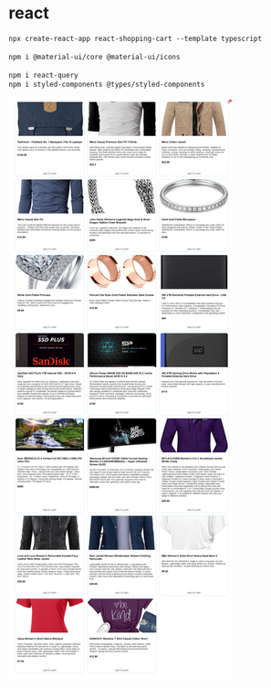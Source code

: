 # react

    npx create-react-app react-shopping-cart --template typescript

    npm i @material-ui/core @material-ui/icons

    npm i react-query
    npm i styled-components @types/styled-components

[<img alt="shoppingPJ" src="https://github.com/alstjd0051/react-shopping-cart/blob/master/public/localhost_3000_.png?raw=true">](https://github.com/alstjd0051/react-shopping-cart)
